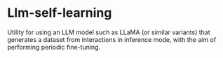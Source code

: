 # Llm-self-learning
Utility for using an LLM model such as LLaMA (or similar variants) that generates a dataset from interactions in inference mode, with the aim of performing periodic fine-tuning.

